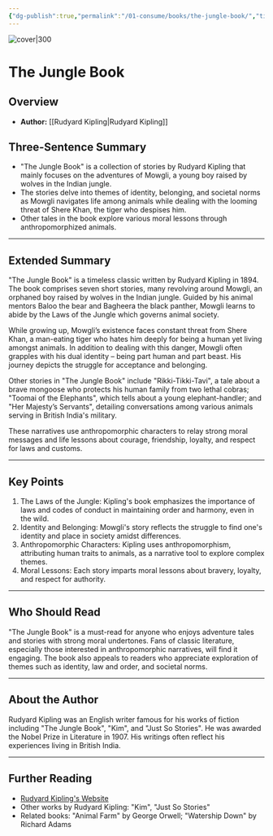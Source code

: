 ```yaml
---
{"dg-publish":true,"permalink":"/01-consume/books/the-jungle-book/","title":"The Jungle Book","tags":["identity","society","belonging","morals"]}
---
```


![cover|300](http://books.google.com/books/content?id=HvJaAAAAMAAJ&printsec=frontcover&img=1&zoom=1&edge=curl&source=gbs_api)

# The Jungle Book

## Overview
- **Author:** [[Rudyard Kipling\|Rudyard Kipling]]  

## Three-Sentence Summary
- "The Jungle Book" is a collection of stories by Rudyard Kipling that mainly focuses on the adventures of Mowgli, a young boy raised by wolves in the Indian jungle. 
- The stories delve into themes of identity, belonging, and societal norms as Mowgli navigates life among animals while dealing with the looming threat of Shere Khan, the tiger who despises him. 
- Other tales in the book explore various moral lessons through anthropomorphized animals.

---

## Extended Summary
"The Jungle Book" is a timeless classic written by Rudyard Kipling in 1894. The book comprises seven short stories, many revolving around Mowgli, an orphaned boy raised by wolves in the Indian jungle. Guided by his animal mentors Baloo the bear and Bagheera the black panther, Mowgli learns to abide by the Laws of the Jungle which governs animal society.

While growing up, Mowgli’s existence faces constant threat from Shere Khan, a man-eating tiger who hates him deeply for being a human yet living amongst animals. In addition to dealing with this danger, Mowgli often grapples with his dual identity – being part human and part beast. His journey depicts the struggle for acceptance and belonging.

Other stories in "The Jungle Book" include "Rikki-Tikki-Tavi", a tale about a brave mongoose who protects his human family from two lethal cobras; "Toomai of the Elephants", which tells about a young elephant-handler; and "Her Majesty’s Servants", detailing conversations among various animals serving in British India's military.

These narratives use anthropomorphic characters to relay strong moral messages and life lessons about courage, friendship, loyalty, and respect for laws and customs. 

---

## Key Points
1. The Laws of the Jungle: Kipling's book emphasizes the importance of laws and codes of conduct in maintaining order and harmony, even in the wild.
2. Identity and Belonging: Mowgli's story reflects the struggle to find one's identity and place in society amidst differences.
3. Anthropomorphic Characters: Kipling uses anthropomorphism, attributing human traits to animals, as a narrative tool to explore complex themes.
4. Moral Lessons: Each story imparts moral lessons about bravery, loyalty, and respect for authority.

---

## Who Should Read
"The Jungle Book" is a must-read for anyone who enjoys adventure tales and stories with strong moral undertones. Fans of classic literature, especially those interested in anthropomorphic narratives, will find it engaging. The book also appeals to readers who appreciate exploration of themes such as identity, law and order, and societal norms.

---

## About the Author
Rudyard Kipling was an English writer famous for his works of fiction including "The Jungle Book", "Kim", and "Just So Stories". He was awarded the Nobel Prize in Literature in 1907. His writings often reflect his experiences living in British India.

---

## Further Reading
- [Rudyard Kipling's Website](http://www.kiplingsociety.co.uk/)
- Other works by Rudyard Kipling: "Kim", "Just So Stories"
- Related books: "Animal Farm" by George Orwell; "Watership Down" by Richard Adams
